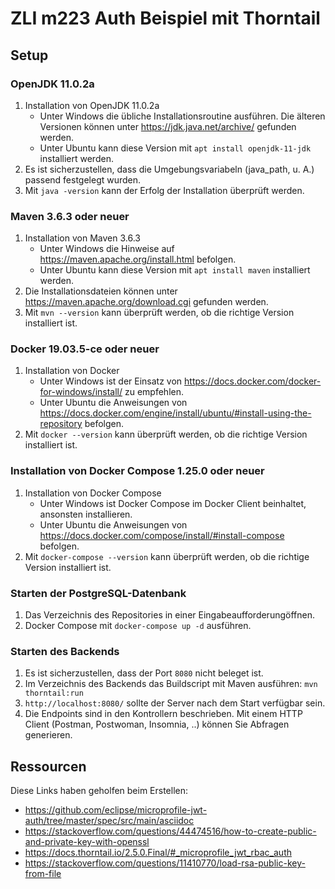 # ZLI m223 Auth Beispiel mit Thorntail

## Setup

### OpenJDK 11.0.2a
 1. Installation von OpenJDK 11.0.2a  
    - Unter Windows die übliche Installationsroutine ausführen. Die älteren Versionen können unter https://jdk.java.net/archive/ gefunden werden.
    - Unter Ubuntu kann diese Version mit `apt install openjdk-11-jdk` installiert werden.
 1. Es ist sicherzustellen, dass die Umgebungsvariabeln (java_path, u. A.) passend festgelegt wurden.
 1. Mit `java -version` kann der Erfolg der Installation überprüft werden.
 
### Maven 3.6.3 oder neuer
 1. Installation von Maven 3.6.3
    - Unter Windows die Hinweise auf https://maven.apache.org/install.html befolgen.
    - Unter Ubuntu kann diese Version mit `apt install maven` installiert werden.
 1. Die Installationsdateien können unter https://maven.apache.org/download.cgi gefunden werden.
 1. Mit `mvn --version` kann überprüft werden, ob die richtige Version installiert ist.
 
### Docker 19.03.5-ce oder neuer
 1. Installation von Docker
    - Unter Windows ist der Einsatz von https://docs.docker.com/docker-for-windows/install/ zu empfehlen.
    - Unter Ubuntu die Anweisungen von https://docs.docker.com/engine/install/ubuntu/#install-using-the-repository befolgen.
 1. Mit `docker --version` kann überprüft werden, ob die richtige Version installiert ist.

### Installation von Docker Compose 1.25.0 oder neuer
 1. Installation von Docker Compose
    - Unter Windows ist Docker Compose im Docker Client beinhaltet, ansonsten installieren.
    - Unter Ubuntu die Anweisungen von https://docs.docker.com/compose/install/#install-compose befolgen.
 1. Mit `docker-compose --version` kann überprüft werden, ob die richtige Version installiert ist.

### Starten der PostgreSQL-Datenbank
 1. Das Verzeichnis des Repositories in einer Eingabeaufforderungöffnen.
 1. Docker Compose mit `docker-compose up -d` ausführen.

### Starten des Backends
 1. Es ist sicherzustellen, dass der Port `8080` nicht beleget ist.
 1. Im Verzeichnis des Backends das Buildscript mit Maven ausführen: `mvn thorntail:run`
 1. `http://localhost:8080/` sollte der Server nach dem Start verfügbar sein.
 1. Die Endpoints sind in den Kontrollern beschrieben. Mit einem HTTP Client (Postman, Postwoman, Insomnia, ..) können Sie Abfragen generieren.

## Ressourcen
Diese Links haben geholfen beim Erstellen:
- https://github.com/eclipse/microprofile-jwt-auth/tree/master/spec/src/main/asciidoc
- https://stackoverflow.com/questions/44474516/how-to-create-public-and-private-key-with-openssl
- https://docs.thorntail.io/2.5.0.Final/#_microprofile_jwt_rbac_auth
- https://stackoverflow.com/questions/11410770/load-rsa-public-key-from-file

